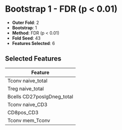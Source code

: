 # Bootstrap 1 - FDR (p < 0.01)

- **Outer Fold**: 2
- **Bootstrap**: 1
- **Method**: FDR (p < 0.01)
- **Fold Seed**: 43
- **Features Selected**: 6

## Selected Features

| Feature |
|---------|
| Tconv naive_total |
| Treg naive_total |
| Bcells CD27posIgDneg_total |
| Tconv naive_CD3 |
| CD8pos_CD3 |
| Tconv mem_Tconv |
